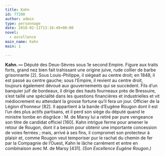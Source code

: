 ```yaml
---
title: Kahn
id: 77200
author: admin
type: personnage
date: 2010-02-11T13:16:49+00:00
novel:
  - excellence
main_name: Kahn
main: 1

---
```

**Kahn. —** Député des Deux-Sèvres sous 1e second Empire. Figure aux traits forts, grand nez bien fait trahissant une origine juive, rude collier de barbe grisonnante [2]. Sous Louis-Philippe, il siégeait au centre droit; en 1848, il est passé au centre gauche; sous l&rsquo;Empire, il revient au centre droit, toujours également dévoué aux gouvernements qui se succèdent. Fils d&rsquo;un banquier juif de bordeaux, il dirige des hauts fourneaux près de Bressuire, s&rsquo;est taillé une spécialité dans les questions financières et industrielles et vit médiocrement eu attendant la grosse fortune qu&rsquo;il fera un jour. Officier de la Légion d&rsquo;honneur [82]. Il appartient à la bande d&rsquo;Eugène Rougon dont il est l&rsquo;un des plus actifs partisans, et il perd son siège du député quand le ministre tombe en disgrâce : M. de Marsy lui a retiré par pure vengeance son titre de candidat officiel [160]. Kahn intrigue ferme pour amener le retour de Rougon, dont il a besoin pour obtenir une importante concession de voies ferrées ; mais, arrivé à ses fins, il compromet son protecteur à plaisir et, comme Rougon veut temporiser pur le rachat du chemin de fer par la Compagnie de l&rsquo;Ouest, Kahn le lâche carrément et entre en combinaison avec M. de Marsy [431]. _(Son Excellence Eugène Rougon.)_